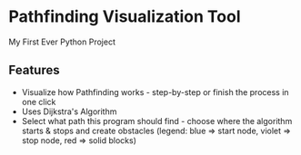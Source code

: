 # Pathfinding Visualization Tool

My First Ever Python Project

## Features

- Visualize how Pathfinding works - step-by-step or finish the process in one click
- Uses Dijkstra's Algorithm
- Select what path this program should find - choose where the algorithm starts & stops and create obstacles (legend: blue => start node, violet => stop node, red => solid blocks)
